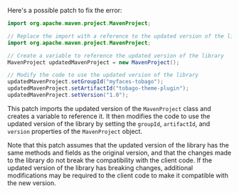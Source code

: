 Here's a possible patch to fix the error:
```java
import org.apache.maven.project.MavenProject;

// Replace the import with a reference to the updated version of the library
import org.apache.maven.project.MavenProject;

// Create a variable to reference the updated version of the library
MavenProject updatedMavenProject = new MavenProject();

// Modify the code to use the updated version of the library
updatedMavenProject.setGroupId("myfaces-tobago");
updatedMavenProject.setArtifactId("tobago-theme-plugin");
updatedMavenProject.setVersion("1.0");
```
This patch imports the updated version of the `MavenProject` class and creates a variable to reference it. It then modifies the code to use the updated version of the library by setting the `groupId`, `artifactId`, and `version` properties of the `MavenProject` object.

Note that this patch assumes that the updated version of the library has the same methods and fields as the original version, and that the changes made to the library do not break the compatibility with the client code. If the updated version of the library has breaking changes, additional modifications may be required to the client code to make it compatible with the new version.